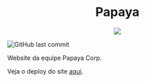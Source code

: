 <h1 align="center">Papaya</h1>

<p align="center">
  <img src="https://user-images.githubusercontent.com/104948713/202518296-28f833e8-46a7-4faf-ab5b-3821d97c093c.png">
</p>

![GitHub last commit](https://img.shields.io/github/last-commit/joao-arthr/papaya-site)

Website da equipe Papaya Corp.

Veja o deploy do site [aqui](https://joao-arthr.github.io/papaya-site/).

